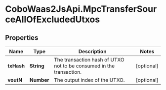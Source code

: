 # CoboWaas2JsApi.MpcTransferSourceAllOfExcludedUtxos

## Properties

Name | Type | Description | Notes
------------ | ------------- | ------------- | -------------
**txHash** | **String** | The transaction hash of UTXO not to be consumed in the transaction. | [optional] 
**voutN** | **Number** | The output index of the UTXO. | [optional] 


